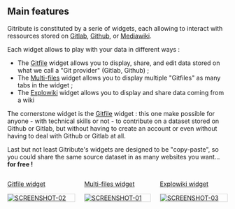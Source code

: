 ## Main features

<!-- 🚧  &nbsp; `Redaction in progress...` -->

Gitribute is constituted by a serie of widgets, each allowing to interact with ressources stored on [Gitlab](https://gitlab.com/), [Github](https://github.com/), or [Mediawiki](https://www.mediawiki.org/wiki/MediaWiki).

Each widget allows to play with your data in different ways :

- The [Gitfile](/docs-gitfile) widget allows you to display, share, and edit data stored on what we call a "Git provider" (Gitlab, Github) ;
- The [Multi-files](/docs-multi-files) widget allows you to display multiple "Gitfiles" as many tabs in the widget ;
- The [Explowiki](/docs-explowiki) widget allows you to display and share data coming from a wiki  

The cornerstone widget is the [Gitfile](/docs-gitfile) widget : this one make possible for anyone - with technical skills or not - to contribute on a dataset stored on Github or Gitlab, but without having to create an account or even without having to deal with Github or Gitlab at all.

Last but not least Gitribute's widgets are designed to be "copy-paste", so you could share the same source dataset in as many websites you want... **for free !**

<div class="columns is-multiline is-8 is-centered mt-0 mb-4">
  <div class="column is-4 has-text-centered">
    <p class="has-text-weight-bold">
      <a href="/docs-gitfile">
        Gitfile widget
        <div style="border: thin solid lightgrey;">
          <img
            src="https://raw.githubusercontent.com/multi-coop/vizboard-website-content/main/images/screenshots/gitfile-md-edit-01.png"
            alt="SCREENSHOT-02"
          />
        </div>
      </a>
    </p>
  </div>
  <div class="column is-4 has-text-centered">
    <p class="has-text-weight-bold">
      <a href="/docs-multi-files">
        Multi-files widget
        <div style="border: thin solid lightgrey;">
          <img
            src="https://raw.githubusercontent.com/multi-coop/vizboard-website-content/main/images/screenshots/multifiles-preview-01.png"
            alt="SCREENSHOT-01"
          />
        </div>
      </a>
    </p>
  </div>
  <div class="column is-4 has-text-centered">
    <p class="has-text-weight-bold">
      <a href="/docs-explowiki">
        Explowiki widget
        <div style="border: thin solid lightgrey;">
          <img
            src="https://raw.githubusercontent.com/multi-coop/vizboard-website-content/main/images/screenshots/explowiki-preview-01.png"
            alt="SCREENSHOT-03"
          />
        </div>
      </a>
    </p>
  </div>
</div>
